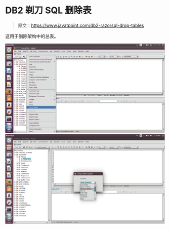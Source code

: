 # DB2 剃刀 SQL 删除表

> 原文：<https://www.javatpoint.com/db2-razorsql-drop-tables>

这用于删除架构中的总表。

![DB2 drop_table ](img/eef99803b56f2302c5b96515b3e95d9a.png)
![DB2 drop_table 2](img/01c3a5abf96ed5d71ca2d672588d6f69.png)